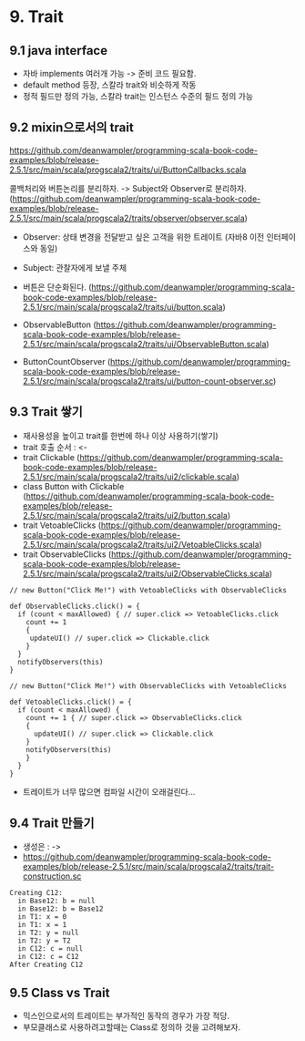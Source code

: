 # 9. Trait

## 9.1 java interface

- 자바 implements 여러개 가능 -> 준비 코드 필요함.
- default method 등장, 스칼라 trait와 비슷하게 작동
- 정적 필드만 정의 가능, 스칼라 trait는 인스턴스 수준의 필드 정의 가능

## 9.2 mixin으로서의 trait

https://github.com/deanwampler/programming-scala-book-code-examples/blob/release-2.5.1/src/main/scala/progscala2/traits/ui/ButtonCallbacks.scala

콜백처리와 버튼논리를 분리하자. -> Subject와 Observer로 분리하자. (https://github.com/deanwampler/programming-scala-book-code-examples/blob/release-2.5.1/src/main/scala/progscala2/traits/observer/observer.scala)
- Observer: 상태 변경을 전달받고 싶은 고객을 위한 트레이트 (자바8 이전 인터페이스와 동일)
- Subject: 관찰자에게 보낼 주체


- 버튼은 단순화된다. (https://github.com/deanwampler/programming-scala-book-code-examples/blob/release-2.5.1/src/main/scala/progscala2/traits/ui/button.scala)
- ObservableButton (https://github.com/deanwampler/programming-scala-book-code-examples/blob/release-2.5.1/src/main/scala/progscala2/traits/ui/ObservableButton.scala)
- ButtonCountObserver (https://github.com/deanwampler/programming-scala-book-code-examples/blob/release-2.5.1/src/main/scala/progscala2/traits/ui/button-count-observer.sc)


## 9.3 Trait 쌓기

- 재사용성을 높이고 trait를 한번에 하나 이상 사용하기(쌓기)
- trait 호출 순서 : <-
- trait Clickable (https://github.com/deanwampler/programming-scala-book-code-examples/blob/release-2.5.1/src/main/scala/progscala2/traits/ui2/clickable.scala)
- class Button with Clickable (https://github.com/deanwampler/programming-scala-book-code-examples/blob/release-2.5.1/src/main/scala/progscala2/traits/ui2/button.scala)
- trait VetoableClicks (https://github.com/deanwampler/programming-scala-book-code-examples/blob/release-2.5.1/src/main/scala/progscala2/traits/ui2/VetoableClicks.scala)
- trait ObservableClicks (https://github.com/deanwampler/programming-scala-book-code-examples/blob/release-2.5.1/src/main/scala/progscala2/traits/ui2/ObservableClicks.scala)

```
// new Button("Click Me!") with VetoableClicks with ObservableClicks

def ObservableClicks.click() = {
  if (count < maxAllowed) { // super.click => VetoableClicks.click
    count += 1
    {
     updateUI() // super.click => Clickable.click
    }
  }
  notifyObservers(this)
}

// new Button("Click Me!") with ObservableClicks with VetoableClicks

def VetoableClicks.click() = {
  if (count < maxAllowed) {
    count += 1 { // super.click => ObservableClicks.click
    {
      updateUI() // super.click => Clickable.click
    }
    notifyObservers(this)
    }
  }
}
```

- 트레이트가 너무 많으면 컴파일 시간이 오래걸린다...


## 9.4 Trait 만들기

- 생성은 : ->
- https://github.com/deanwampler/programming-scala-book-code-examples/blob/release-2.5.1/src/main/scala/progscala2/traits/trait-construction.sc

```
Creating C12:
  in Base12: b = null
  in Base12: b = Base12
  in T1: x = 0
  in T1: x = 1
  in T2: y = null
  in T2: y = T2
  in C12: c = null
  in C12: c = C12
After Creating C12
```

## 9.5 Class vs Trait

- 믹스인으로서의 트레이트는 부가적인 동작의 경우가 가장 적당.
- 부모클래스로 사용하려고할때는 Class로 정의하 것을 고려해보자.
